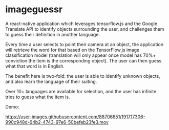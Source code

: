 # imageguessr
A react-native application which leverages tensorflow.js and the Google Translate API to identify objects surrounding the user, and challenges them to guess their definition in another language. 

Every time a user selects to point their camera at an object, the application will retrieve the word for that based on the TensorFlow.js image classification model (translation will only appear once model has 70%+ conviction the item is the corresponding object). The user can then guess what that word is in English. 

The benefit here is two-fold: the user is able to identify unknown objects, and also learn the language of their suiting.

Over 10+ languages are available for selection, and the user has infinite tries to guess what the item is.


Demo:

https://user-images.githubusercontent.com/88706651/191717306-990c948d-64b2-4743-97e6-50befeb23fe3.mov

